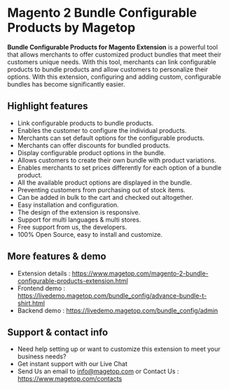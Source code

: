 # Magento 2 Bundle Configurable Products by Magetop

**Bundle Configurable Products for Magento Extension** is a powerful tool that allows merchants to offer customized product bundles that meet their customers unique needs. With this tool, merchants can link configurable products to bundle products and allow customers to personalize their options. With this extension, configuring and adding custom, configurable bundles has become significantly easier.

## Highlight features

- Link configurable products to bundle products.
- Enables the customer to configure the individual products.
- Merchants can set default options for the configurable products.
- Merchants can offer discounts for bundled products.
- Display configurable product options in the bundle.
- Allows customers to create their own bundle with product variations.
- Enables merchants to set prices differently for each option of a bundle product.
- All the available product options are displayed in the bundle.
- Preventing customers from purchasing out of stock items.
- Can be added in bulk to the cart and checked out altogether.
- Easy installation and configuration.
- The design of the extension is responsive.
- Support for multi languages & multi stores.
- Free support from us, the developers.
- 100% Open Source, easy to install and customize.

## More features & demo

- Extension details : https://www.magetop.com/magento-2-bundle-configurable-products-extension.html
- Frontend demo : https://livedemo.magetop.com/bundle_config/advance-bundle-t-shirt.html
- Backend demo : https://livedemo.magetop.com/bundle_config/admin

## Support & contact info

- Need help setting up or want to customize this extension to meet your business needs? 
- Get instant support with our Live Chat
- Send Us an email to info@magetop.com or Contact Us : https://www.magetop.com/contacts
